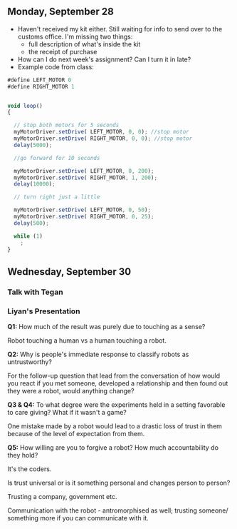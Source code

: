 ## Monday, September 28

- Haven't received my kit either. Still waiting for info to send over to the customs office. I'm missing two things:
    - full description of what's inside the kit
    - the receipt of purchase
- How can I do next week's assignment? Can I turn it in late?
- Example code from class:

```javascript
#define LEFT_MOTOR 0
#define RIGHT_MOTOR 1


void loop()
{

  // stop both motors for 5 seconds
  myMotorDriver.setDrive( LEFT_MOTOR, 0, 0); //stop motor
  myMotorDriver.setDrive( RIGHT_MOTOR, 0, 0); //stop motor
  delay(5000);

  //go forward for 10 seconds

  myMotorDriver.setDrive( LEFT_MOTOR, 0, 200);
  myMotorDriver.setDrive( RIGHT_MOTOR, 1, 200);
  delay(10000);

  // turn right just a little

  myMotorDriver.setDrive( LEFT_MOTOR, 0, 50);
  myMotorDriver.setDrive( RIGHT_MOTOR, 0, 25);
  delay(500);

  while (1)
    ;
}
```

## Wednesday, September 30

### Talk with Tegan



### Liyan's Presentation


**Q1:** How much of the result was purely due to touching as a sense?

Robot touching a human vs a human touching a robot.

**Q2:** Why is people's immediate response to classify robots as untrustworthy?

For the follow-up question that lead from the conversation of how would you react if you met someone, developed a relationship and then found out they were a robot, would anything change?

**Q3 & Q4:** To what degree were the experiments held in a setting favorable to care giving? What if it wasn't a game?

One mistake made by a robot would lead to a drastic loss of trust in them because of the level of expectation from them.

**Q5:** How willing are you to forgive a robot? How much accountability do they hold?

It's the coders.

Is trust universal or is it something personal and changes person to person?

Trusting a company, government etc.

Communication with the robot - antromorphised as well; trusting someone/ something more if you can communicate with it.




